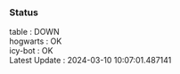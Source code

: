 ### Status


table : DOWN  
hogwarts : OK  
icy-bot : OK  
Latest Update : 2024-03-10 10:07:01.487141
